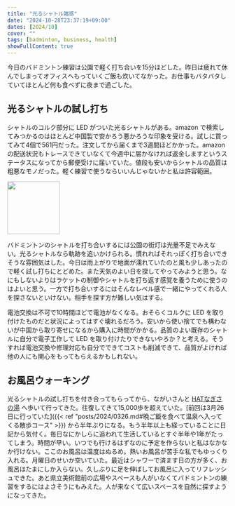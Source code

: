 ```yaml
---
title: "光るシャトル雑感"
date: "2024-10-28T23:37:19+09:00"
dates: [2024/10]
cover: ""
tags: [badminton, business, health]
showFullContent: true
---
```


今日のバドミントン練習は公園で軽く打ち合いを15分ほどした。昨日は疲れて休んでしまってオフィスへもっていくご飯も炊いてなかった。お仕事もバタバタしていてほとんど何も食べずに夜まで過ごした。

## 光るシャトルの試し打ち

シャトルのコルク部分に LED がついた光るシャトルがある。amazon で検索してみつかるのはほとんど中国製で安かろう悪かろうな印象を受ける。試しに買ってみて4個で561円だった。注文してから届くまで3週間ほどかかった。amazon の配送状況もトレースできていなくて今週中に届かなければ返金しますというステータスになってから郵便受けに届いていた。値段も安いからシャトルの品質は粗悪なモノだった。軽く練習で使うならいいんじゃないかと私は許容範囲。

<a href="https://amzn.to/3A9iGbT" target="_blank"><img src="https://m.media-amazon.com/images/I/61w9P9l-6vL._AC_SX425_.jpg" width="120" /></a>

バドミントンのシャトルを打ち合いするには公園の街灯は光量不足でみえない。光るシャトルなら軌跡を追いかけられる。慣れればそれっぽく打ち合いできそうな雰囲気はした。今日は雨上がりで地面が濡れていたのと風も少しあったので軽く試し打ちにとどめた。また天気のよい日を探してやってみようと思う。なにもしないよりはラケットの制御やシャトルを打ち返す感覚を養うために使うのはよいと思う。一方で打ち合いするにはそんなレベル感で一緒にやってくれる人を探さないといけない。相手を探す方が難しい気はする。

電池交換は不可で10時間ほどで電池がなくなる。おそらくコルクに LED を取り付けたものだと状況によってはすぐ壊れるだろう。安いから使い捨てでも構わないが中国から取り寄せになるから購入に時間がかかる。品質のよい既存のシャトルに自分で電子工作して LED を取り付けたりできないやろか？と考える。そうすれば電池交換や修理対応も自分でできてコストも削減できて、品質がよければ他の人にも関心をもってもらえるかもしれない。

## お風呂ウォーキング

光るシャトルの試し打ちを付き合ってもらってから、ながいさんと [HATなぎさの湯](https://nagisa-u.com/) へ歩いて行ってきた。往復してきて15,000歩を超えていた。[前回は3月26日に行っていた]({{< ref "posts/2024/0326.md#晩ご飯を食べて温泉へ入ってくる散歩コース" >}}) から半年ぶりになる。もう半年以上も経っていることに日記から気付く。毎日なにかしらに追われて生活しているとすぐ半年や1年がたってしまう。時間が早い。いつでも行けるはずなのに予定を作らないと私はなかなか行けない。ここのお風呂は温度はぬるめ。熱いお風呂が苦手な私でもゆっくり入れる。月曜日のせいか空いていた。最近はシャワーで済ます日の方が多く、お風呂はたまにしか入らない。久しぶりに足を伸ばしてお風呂に入ってリフレッシュできた。あと県立美術館前の広場やスペースも人がいなくてバドミントンの練習をするにはよさそうにもみえた。人が来なくて広いスペースを自然に探すようになってきた。
